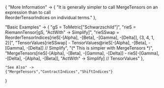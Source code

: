 {
  "More Information" -> {
      "It is generally simpler to call MergeTensors on an expression than to call \
ReorderTensorIndices on individual terms."
  },

  "Basic Examples" -> {
    "gS = ToMetric[\"Schwarzschild\"]",
    "rieS = RiemannTensor[gS, \"ActWith\" -> Simplify]",
    "rieSSwap = ReorderTensorIndices[rieS[-\[Alpha], -\[Beta], -\[Gamma], -\[Delta]], {3, 4, 1, 2}]",
    "TensorValues[rieSSwap] - TensorValues@rieS[-\[Alpha], -\[Beta], -\[Gamma], -\[Delta]] // Simplify",
    "(* This is simpler with MergeTensors *)",
    "MergeTensors[rieS[-\[Alpha], -\[Beta], -\[Gamma], -\[Delta]] -
   rieS[-\[Gamma], -\[Delta], -\[Alpha], -\[Beta]], \"ActWith\" -> Simplify] // TensorValues"
    },

    "See Also" ->
    {"MergeTensors","ContractIndices","ShiftIndices"}

}
